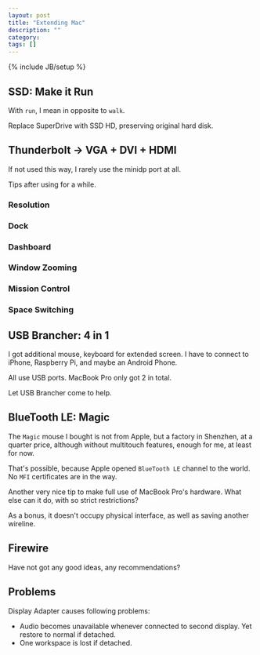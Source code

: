 ```yaml
---
layout: post
title: "Extending Mac"
description: ""
category: 
tags: []
---
```

{% include JB/setup %}

## SSD: Make it Run

With `run`, I mean in opposite to `walk`.

Replace SuperDrive with SSD HD, preserving original hard disk.

## Thunderbolt -> VGA + DVI + HDMI

If not used this way, I rarely use the minidp port at all.

Tips after using for a while.

### Resolution

### Dock

### Dashboard

### Window Zooming

### Mission Control

### Space Switching

## USB Brancher: 4 in 1

I got additional mouse, keyboard for extended screen. I have to connect to iPhone, Raspberry Pi, and maybe an Android Phone.

All use USB ports. MacBook Pro only got 2 in total.

Let USB Brancher come to help.

## BlueTooth LE: Magic

The `Magic` mouse I bought is not from Apple, but a factory in Shenzhen, at a quarter price, although without multitouch features, enough for me, at least for now.

That's possible, because Apple opened `BlueTooth LE` channel to the world. No `MFI` certificates are in the way.

Another very nice tip to make full use of MacBook Pro's hardware. What else can it do, with so strict restrictions?

As a bonus, it doesn't occupy physical interface, as well as saving another wireline.

## Firewire

Have not got any good ideas, any recommendations?

## Problems

Display Adapter causes following problems:

- Audio becomes unavailable whenever connected to second display. Yet restore to normal if detached.
- One workspace is lost if detached.
